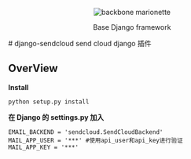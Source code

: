 <p align="center">
  <img title="backbone marionette" src='http://tp4.sinaimg.cn/2179686555/50/5657509044/1' />
</p>

<p align="center">Base Django framework</p>
# django-sendcloud
send cloud django 插件


## OverView

**Install** 

```
python setup.py install
```

**在 Django 的 settings.py 加入** 

```
EMAIL_BACKEND = 'sendcloud.SendCloudBackend'
MAIL_APP_USER = '***' #使用api_user和api_key进行验证    
MAIL_APP_KEY = '***'
```
